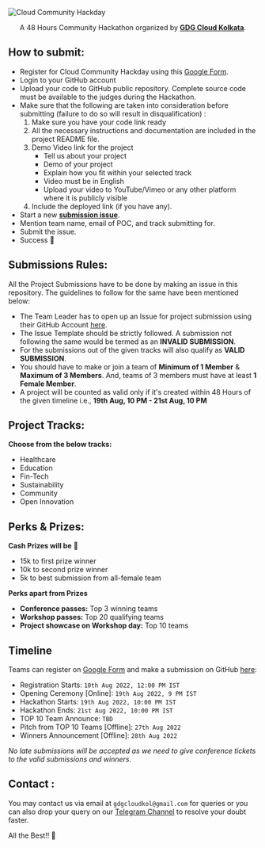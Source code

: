<!-- <h1 align="center">Cloud Community Hackday</h1> -->

![Cloud Community Hackday](https://user-images.githubusercontent.com/46371923/183735219-d628d22d-b8a9-40c6-9333-7a0d4d7cc0f1.png)

<p align="center">A 48 Hours Community Hackathon organized by <b><a href="https://gdg.community.dev/gdg-cloud-kolkata/">GDG Cloud Kolkata</a></b>.</p>

## How to submit:
- Register for Cloud Community Hackday using this [Google Form](https://forms.gle/1aW6Uc1swXGasSPe9).
- Login to your GitHub account 
- Upload your code to GitHub public repository. Complete source code must be available to the judges during the Hackathon. 
- Make sure that the following are taken into consideration before submitting (failure to do so will result in disqualification) :
    1. Make sure you have your code link ready
    2. All the necessary instructions and documentation are included in the project README file.
    3. Demo Video link for the project
        - Tell us about your project
        - Demo of your project
        - Explain how you fit within your selected track
        - Video must be in English
        - Upload your video to YouTube/Vimeo or any other platform where it is publicly visible  
    4. Include the deployed link (if you have any).
- Start a new **[submission issue](https://github.com/gdgcloudkol/hackday/issues/new?assignees=&labels=submission&template=submission.yml&title=Submission%3A+%3Cteam+name%3E)**.
- Mention team name, email of POC, and track submitting for.
- Submit the issue.
- Success 🎉

## Submissions Rules: 

All the Project Submissions have to be done by making an issue in this repository. The guidelines to follow for the same have been mentioned below:
- The Team Leader has to open up an Issue for project submission using their GitHub Account [here](https://github.com/gdgcloudkol/hackday/issues/new?assignees=&labels=submission&template=submission.yml&title=Submission%3A+%3Cteam+name%3E).
- The Issue Template should be strictly followed. A submission not following the same would be termed as an **INVALID SUBMISSION**.
- For the submissions out of the given tracks will also qualify as **VALID SUBMISSION**.
- You should have to make or join a team of **Minimum of 1 Member** & **Maximum of 3 Members**. And, teams of 3 members must have at least **1 Female Member**.
- A project will be counted as valid only if it's created within 48 Hours of the given timeline i.e., **19th Aug, 10 PM - 21st Aug, 10 PM**

## Project Tracks:

**Choose from the below tracks:**
- Healthcare
- Education
- Fin-Tech
- Sustainability 
- Community
- Open Innovation

## Perks & Prizes:

**Cash Prizes will be** 🤑
- 15k to first prize winner
- 10k to second prize winner
- 5k to best submission from all-female team

**Perks apart from Prizes**
- **Conference passes:** Top 3 winning teams
- **Workshop passes:** Top 20 qualifying teams
- **Project showcase on Workshop day:** Top 10 teams

## Timeline

Teams can register on [Google Form](https://forms.gle/1aW6Uc1swXGasSPe9) and make a submission on GitHub [here](https://github.com/gdgcloudkol/hackday/issues/new?assignees=&labels=submission&template=submission.yml&title=Submission%3A+%3Cteam+name%3E):  
- Registration Starts: `10th Aug 2022, 12:00 PM IST`
- Opening Ceremony [Online]: `19th Aug 2022, 9 PM IST`
- Hackathon Starts: `19th Aug 2022, 10:00 PM IST`
- Hackathon Ends: `21st Aug 2022, 10:00 PM IST`
- TOP 10 Team Announce: `TBD`
- Pitch from TOP 10 Teams [Offline]: `27th Aug 2022`
- Winners Announcement [Offline]: `28th Aug 2022`

*No late submissions will be accepted as we need to give conference tickets to the valid submissions and winners.*

## Contact : 

You may contact us via email at `gdgcloudkol@gmail.com` for queries or you can also drop your query on our [Telegram Channel](https://t.me/gdgcloudkol) to resolve your doubt faster.

All the Best!! :rocket:
